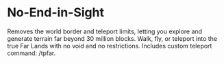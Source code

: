 # No-End-in-Sight
Removes the world border and teleport limits, letting you explore and generate terrain far beyond 30 million blocks. Walk, fly, or teleport into the true Far Lands with no void and no restrictions. Includes custom teleport command: /tpfar.

